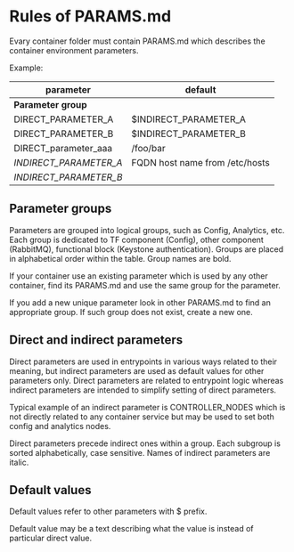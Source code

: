 # Rules of PARAMS.md

Evary container folder must contain PARAMS.md which describes the container environment parameters.

Example:

| parameter              | default                        |
| ---------------------- | ------------------------------ |
| **Parameter group**    |                                |
| DIRECT_PARAMETER_A     | $INDIRECT_PARAMETER_A          |
| DIRECT_PARAMETER_B     | $INDIRECT_PARAMETER_B          |
| DIRECT_parameter_aaa   | /foo/bar                       |
| *INDIRECT_PARAMETER_A* | FQDN host name from /etc/hosts |
| *INDIRECT_PARAMETER_B* |                                |

## Parameter groups

Parameters are grouped into logical groups, such as Config, Analytics, etc.
Each group is dedicated to TF component (Config), other component (RabbitMQ),
functional block (Keystone authentication).
Groups are placed in alphabetical order within the table. Group names are bold.

If your container use an existing parameter which is used by any other container,
find its PARAMS.md and use the same group for the parameter.

If you add a new unique parameter look in other PARAMS.md to find an appropriate group.
If such group does not exist, create a new one.

## Direct and indirect parameters

Direct parameters are used in entrypoints in various ways related to their meaning,
but indirect parameters are used as default values for other parameters only.
Direct parameters are related to entrypoint logic whereas indirect parameters are intended
to simplify setting of direct parameters. 

Typical example of an indirect parameter is CONTROLLER_NODES which is not directly related
to any container service but may be used to set both config and analytics nodes.

Direct parameters precede indirect ones within a group. Each subgroup is sorted
alphabetically, case sensitive. Names of indirect parameters are italic.

## Default values

Default values refer to other parameters with $ prefix.

Default value may be a text describing what the value is instead of particular direct value.
